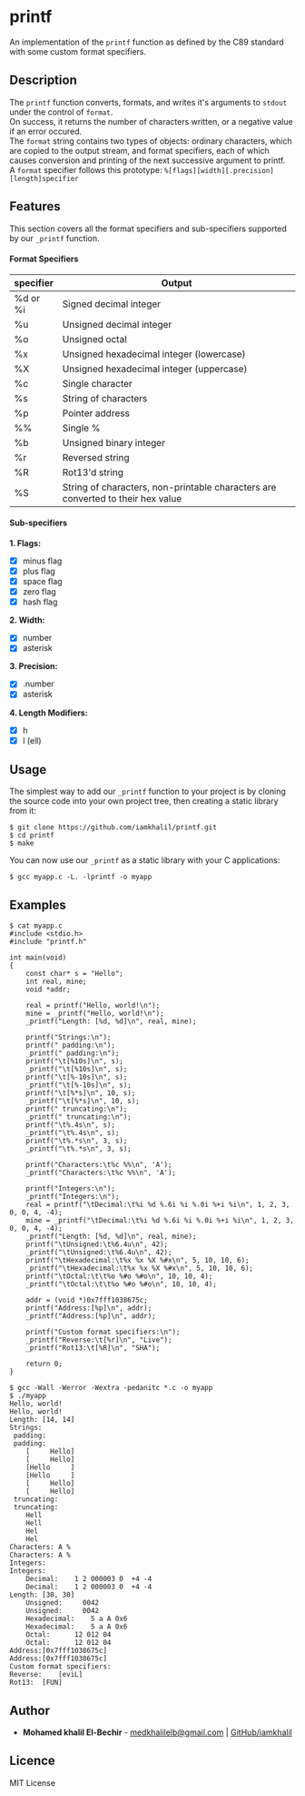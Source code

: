 # printf

An implementation of the `printf` function as defined by the C89 standard with
some custom format specifiers.

## Description

The `printf` function converts, formats, and writes it's arguments to `stdout`
under the control of `format`. <br>
On success, it returns the number of characters written, or a negative
value if an error occured. <br>
The `format` string contains two types of objects: ordinary characters, which are
copied to the output stream, and format specifiers, each of which causes
conversion and printing of the next successive argument to printf. <br>
A `format` specifier follows this prototype: `%[flags][width][.precision][length]specifier`

## Features

This section covers all the format specifiers and sub-specifiers supported by
our `_printf` function.

#### Format Specifiers

| specifier | Output                                                                          |
| --------  | -----------                                                                     |
| %d or %i  | Signed decimal integer                                                          |
| %u        | Unsigned decimal integer                                                        |
| %o        | Unsigned octal                                                                  |
| %x        | Unsigned hexadecimal integer (lowercase)                                        |
| %X        | Unsigned hexadecimal integer (uppercase)                                        |
| %c        | Single character                                                                |
| %s        | String of characters                                                            |
| %p        | Pointer address                                                                 |
| %%        | Single %                                                                        |
| %b        | Unsigned binary integer                                                         |
| %r        | Reversed string                                                                 |
| %R        | Rot13'd string                                                                  |
| %S        | String of characters, non-printable characters are converted to their hex value |

#### Sub-specifiers

**1. Flags:**
- [x] minus flag
- [x] plus flag
- [x] space flag
- [x] zero flag
- [x] hash flag

**2. Width:**
- [x] number
- [x] asterisk

**3. Precision:**
- [x] .number
- [x] asterisk

**4. Length Modifiers:**
- [x] h
- [x] l (ell)

## Usage

The simplest way to add our `_printf` function to your project is by cloning
the source code into your own project tree, then creating a static library from
it:
```shell
$ git clone https://github.com/iamkhalil/printf.git
$ cd printf
$ make
```
You can now use our `_printf` as a static library with your C applications:
```shell
$ gcc myapp.c -L. -lprintf -o myapp
```

## Examples
```
$ cat myapp.c
#include <stdio.h>
#include "printf.h"

int main(void)
{
	const char* s = "Hello";
	int real, mine;
	void *addr;

	real = printf("Hello, world!\n");
	mine = _printf("Hello, world!\n");
	_printf("Length: [%d, %d]\n", real, mine);

	printf("Strings:\n");
	printf(" padding:\n");
	_printf(" padding:\n");
	printf("\t[%10s]\n", s);
	_printf("\t[%10s]\n", s);
	printf("\t[%-10s]\n", s);
	_printf("\t[%-10s]\n", s);
	printf("\t[%*s]\n", 10, s);
	_printf("\t[%*s]\n", 10, s);
	printf(" truncating:\n");
	_printf(" truncating:\n");
	printf("\t%.4s\n", s);
	_printf("\t%.4s\n", s);
	printf("\t%.*s\n", 3, s);
	_printf("\t%.*s\n", 3, s);

	printf("Characters:\t%c %%\n", 'A');
	_printf("Characters:\t%c %%\n", 'A');

	printf("Integers:\n");
	_printf("Integers:\n");
	real = printf("\tDecimal:\t%i %d %.6i %i %.0i %+i %i\n", 1, 2, 3, 0, 0, 4, -4);
	mine = _printf("\tDecimal:\t%i %d %.6i %i %.0i %+i %i\n", 1, 2, 3, 0, 0, 4, -4);
	_printf("Length: [%d, %d]\n", real, mine);
	printf("\tUnsigned:\t%6.4u\n", 42);
	_printf("\tUnsigned:\t%6.4u\n", 42);
	printf("\tHexadecimal:\t%x %x %X %#x\n", 5, 10, 10, 6);
	_printf("\tHexadecimal:\t%x %x %X %#x\n", 5, 10, 10, 6);
	printf("\tOctal:\t\t%o %#o %#o\n", 10, 10, 4);
	_printf("\tOctal:\t\t%o %#o %#o\n", 10, 10, 4);

	addr = (void *)0x7fff1038675c;
	printf("Address:[%p]\n", addr);
	_printf("Address:[%p]\n", addr);

	printf("Custom format specifiers:\n");
	_printf("Reverse:\t[%r]\n", "Live");
	_printf("Rot13:\t[%R]\n", "SHA");

	return 0;
}

$ gcc -Wall -Werror -Wextra -pedanitc *.c -o myapp
$ ./myapp
Hello, world!
Hello, world!
Length: [14, 14]
Strings:
 padding:
 padding:
	[     Hello]
	[     Hello]
	[Hello     ]
	[Hello     ]
	[     Hello]
	[     Hello]
 truncating:
 truncating:
	Hell
	Hell
	Hel
	Hel
Characters:	A %
Characters:	A %
Integers:
Integers:
	Decimal:	1 2 000003 0  +4 -4
	Decimal:	1 2 000003 0  +4 -4
Length: [30, 30]
	Unsigned:	  0042
	Unsigned:	  0042
	Hexadecimal:	5 a A 0x6
	Hexadecimal:	5 a A 0x6
	Octal:		12 012 04
	Octal:		12 012 04
Address:[0x7fff1038675c]
Address:[0x7fff1038675c]
Custom format specifiers:
Reverse:	[eviL]
Rot13:	[FUN]

```

## Author
- **Mohamed khalil El-Bechir** - [medkhalilelb@gmail.com](medkhalilelb@gmail.com) | [GitHub/iamkhalil](https://github.com/iamkhalil)
## Licence
MIT License
